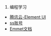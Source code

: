 1. 编程学习
  * [腾讯云-Element UI](https://cloud.tencent.com/developer/doc/1270)
  * [ss账号](https://gitlab.com/Alvin9999/free/wikis/ss%E5%85%8D%E8%B4%B9%E8%B4%A6%E5%8F%B7)
  * [Emmet文档](https://docs.emmet.io/cheat-sheet/)




   

